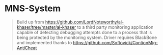 # MNS-System
> Build up from https://github.com/LordNoteworthy/al-khaser/tree/master/al-khaser to a third party monitoring application capable of detecting debugging attempts done to a process that is being protected by the monitoring system.
> Driver requires BlackBone and implemented thanks to https://github.com/Softovick/ContionMig-AntiCheat
